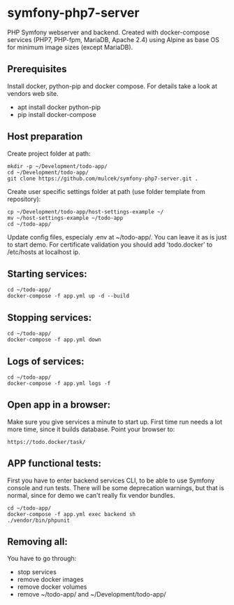symfony-php7-server
============
PHP Symfony webserver and backend. Created with docker-compose services (PHP7, PHP-fpm, MariaDB, Apache 2.4) using Alpine as base OS for minimum image sizes (except MariaDB).

Prerequisites
------------

Install docker, python-pip and docker compose. For details take a look at vendors web site.

* apt install docker python-pip
* pip install docker-compose

Host preparation
------------

Create project folder at path:

    mkdir -p ~/Development/todo-app/
    cd ~/Development/todo-app/
    git clone https://github.com/mulcek/symfony-php7-server.git .


Create user specific settings folder at path (use folder template from repository):

    cp ~/Development/todo-app/host-settings-example ~/
    mv ~/host-settings-example ~/todo-app
    cd ~/todo-app/

Update config files, especialy .env at ~/todo-app/. You can leave it as is just to start demo. For certificate validation you should add 'todo.docker' to /etc/hosts at localhost ip.

Starting services:
------------

    cd ~/todo-app/
    docker-compose -f app.yml up -d --build

Stopping services:
------------

    cd ~/todo-app/
    docker-compose -f app.yml down

Logs of services:
------------

    cd ~/todo-app/
    docker-compose -f app.yml logs -f

Open app in a browser:
------------
Make sure you give services a minute to start up. First time run needs a lot more time, since it builds  database. Point your browser to:

    https://todo.docker/task/

APP functional tests:
------------
First you have to enter backend services CLI, to be able to use Symfony console and run tests. There will be some deprecation warnings, but that is normal, since for demo we can't really fix vendor bundles.

    cd ~/todo-app/
    docker-compose -f app.yml exec backend sh
    ./vendor/bin/phpunit

Removing all:
------------
You have to go through:

* stop services
* remove docker images
* remove docker volumes
* remove ~/todo-app/ and ~/Development/todo-app/


